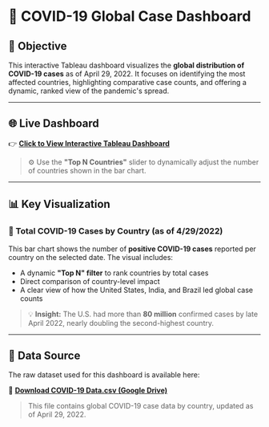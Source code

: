 # 🦠 COVID-19 Global Case Dashboard

## 🧠 Objective

This interactive Tableau dashboard visualizes the **global distribution of COVID-19 cases** as of April 29, 2022. It focuses on identifying the most affected countries, highlighting comparative case counts, and offering a dynamic, ranked view of the pandemic's spread.

---

## 🌐 Live Dashboard

👉 [**Click to View Interactive Tableau Dashboard**](https://public.tableau.com/app/profile/adham.elhenawy/viz/CovidCasesDashboard_17474519627820/Dashboard1?publish=yes)

> ⚙️ Use the **"Top N Countries"** slider to dynamically adjust the number of countries shown in the bar chart.

---

## 📊 Key Visualization

### 🔹 Total COVID-19 Cases by Country (as of 4/29/2022)

This bar chart shows the number of **positive COVID-19 cases** reported per country on the selected date. The visual includes:
- A dynamic **"Top N" filter** to rank countries by total cases
- Direct comparison of country-level impact
- A clear view of how the United States, India, and Brazil led global case counts

> 💡 **Insight:** The U.S. had more than **80 million** confirmed cases by late April 2022, nearly doubling the second-highest country.

---

## 📁 Data Source

The raw dataset used for this dashboard is available here:

🔗 [**Download COVID-19 Data.csv (Google Drive)**](https://drive.google.com/file/d/1JkI6_pIpMvUMv5AIyFcpIJrkjzzJwKsV/view?usp=sharing)

> This file contains global COVID-19 case data by country, updated as of April 29, 2022.
